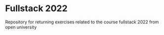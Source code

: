 # Fullstack 2022

Repository for returning exercises related to the course fullstack 2022 from open university